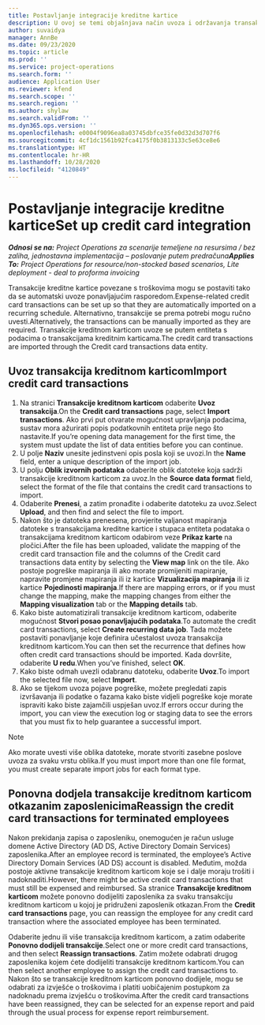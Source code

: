 ```yaml
---
title: Postavljanje integracije kreditne kartice
description: U ovoj se temi objašnjava način uvoza i održavanja transakcija kreditne kartice povezane s troškovima.
author: suvaidya
manager: AnnBe
ms.date: 09/23/2020
ms.topic: article
ms.prod: ''
ms.service: project-operations
ms.search.form: ''
audience: Application User
ms.reviewer: kfend
ms.search.scope: ''
ms.search.region: ''
ms.author: shylaw
ms.search.validFrom: ''
ms.dyn365.ops.version: ''
ms.openlocfilehash: e0004f9096ea8a03745dbfce35fe0d32d3d707f6
ms.sourcegitcommit: 4cf1dc1561b92fca4175f0b3813133c5e63ce8e6
ms.translationtype: HT
ms.contentlocale: hr-HR
ms.lasthandoff: 10/28/2020
ms.locfileid: "4120849"
---
```

# <a name="set-up-credit-card-integration"></a><span data-ttu-id="10dad-103">Postavljanje integracije kreditne kartice</span><span class="sxs-lookup"><span data-stu-id="10dad-103">Set up credit card integration</span></span>

<span data-ttu-id="10dad-104">_**Odnosi se na:** Project Operations za scenarije temeljene na resursima / bez zaliha, jednostavna implementacija – poslovanje putem predračuna_</span><span class="sxs-lookup"><span data-stu-id="10dad-104">_**Applies To:** Project Operations for resource/non-stocked based scenarios, Lite deployment - deal to proforma invoicing_</span></span>

<span data-ttu-id="10dad-105">Transakcije kreditne kartice povezane s troškovima mogu se postaviti tako da se automatski uvoze ponavljajućim rasporedom.</span><span class="sxs-lookup"><span data-stu-id="10dad-105">Expense-related credit card transactions can be set up so that they are automatically imported on a recurring schedule.</span></span> <span data-ttu-id="10dad-106">Alternativno, transakcije se prema potrebi mogu ručno uvesti.</span><span class="sxs-lookup"><span data-stu-id="10dad-106">Alternatively, the transactions can be manually imported as they are required.</span></span> <span data-ttu-id="10dad-107">Transakcije kreditnom karticom uvoze se putem entiteta s podacima o transakcijama kreditnim karticama.</span><span class="sxs-lookup"><span data-stu-id="10dad-107">The credit card transactions are imported through the Credit card transactions data entity.</span></span>

## <a name="import-credit-card-transactions"></a><span data-ttu-id="10dad-108">Uvoz transakcija kreditnom karticom</span><span class="sxs-lookup"><span data-stu-id="10dad-108">Import credit card transactions</span></span>

1. <span data-ttu-id="10dad-109">Na stranici **Transakcije kreditnom karticom** odaberite **Uvoz transakcija**.</span><span class="sxs-lookup"><span data-stu-id="10dad-109">On the **Credit card transactions** page, select **Import transactions**.</span></span> <span data-ttu-id="10dad-110">Ako prvi put otvarate mogućnost upravljanja podacima, sustav mora ažurirati popis podatkovnih entiteta prije nego što nastavite.</span><span class="sxs-lookup"><span data-stu-id="10dad-110">If you’re opening data management for the first time, the system must update the list of data entities before you can continue.</span></span>
2. <span data-ttu-id="10dad-111">U polje **Naziv** unesite jedinstveni opis posla koji se uvozi.</span><span class="sxs-lookup"><span data-stu-id="10dad-111">In the **Name** field, enter a unique description of the import job.</span></span>
3. <span data-ttu-id="10dad-112">U polju **Oblik izvornih podataka** odaberite oblik datoteke koja sadrži transakcije kreditnom karticom za uvoz.</span><span class="sxs-lookup"><span data-stu-id="10dad-112">In the **Source data format** field, select the format of the file that contains the credit card transactions to import.</span></span>
4. <span data-ttu-id="10dad-113">Odaberite **Prenesi**, a zatim pronađite i odaberite datoteku za uvoz.</span><span class="sxs-lookup"><span data-stu-id="10dad-113">Select **Upload**, and then find and select the file to import.</span></span>
5. <span data-ttu-id="10dad-114">Nakon što je datoteka prenesena, provjerite valjanost mapiranja datoteke s transakcijama kreditne kartice i stupaca entiteta podataka o transakcijama kreditnom karticom odabirom veze **Prikaz karte** na pločici.</span><span class="sxs-lookup"><span data-stu-id="10dad-114">After the file has been uploaded, validate the mapping of the credit card transaction file and the columns of the Credit card transactions data entity by selecting the **View map** link on the tile.</span></span> <span data-ttu-id="10dad-115">Ako postoje pogreške mapiranja ili ako morate promijeniti mapiranje, napravite promjene mapiranja ili iz kartice **Vizualizacija mapiranja** ili iz kartice **Pojedinosti mapiranja**.</span><span class="sxs-lookup"><span data-stu-id="10dad-115">If there are mapping errors, or if you must change the mapping, make the mapping changes from either the **Mapping visualization** tab or the **Mapping details** tab.</span></span>
6. <span data-ttu-id="10dad-116">Kako biste automatizirali transakcije kreditnom karticom, odaberite mogućnost **Stvori posao ponavljajućih podataka**.</span><span class="sxs-lookup"><span data-stu-id="10dad-116">To automate the credit card transactions, select **Create recurring data job**.</span></span> <span data-ttu-id="10dad-117">Tada možete postaviti ponavljanje koje definira učestalost uvoza transakcija kreditnom karticom.</span><span class="sxs-lookup"><span data-stu-id="10dad-117">You can then set the recurrence that defines how often credit card transactions should be imported.</span></span> <span data-ttu-id="10dad-118">Kada dovršite, odaberite **U redu**.</span><span class="sxs-lookup"><span data-stu-id="10dad-118">When you’ve finished, select **OK**.</span></span>
7. <span data-ttu-id="10dad-119">Kako biste odmah uvezli odabranu datoteku, odaberite **Uvoz**.</span><span class="sxs-lookup"><span data-stu-id="10dad-119">To import the selected file now, select **Import**.</span></span>
8. <span data-ttu-id="10dad-120">Ako se tijekom uvoza pojave pogreške, možete pregledati zapis izvršavanja ili podatke o fazama kako biste vidjeli pogreške koje morate ispraviti kako biste zajamčili uspješan uvoz.</span><span class="sxs-lookup"><span data-stu-id="10dad-120">If errors occur during the import, you can view the execution log or staging data to see the errors that you must fix to help guarantee a successful import.</span></span>

> [!NOTE]
> <span data-ttu-id="10dad-121">Ako morate uvesti više oblika datoteke, morate stvoriti zasebne poslove uvoza za svaku vrstu oblika.</span><span class="sxs-lookup"><span data-stu-id="10dad-121">If you must import more than one file format, you must create separate import jobs for each format type.</span></span>

## <a name="reassign-the-credit-card-transactions-for-terminated-employees"></a><span data-ttu-id="10dad-122">Ponovna dodjela transakcije kreditnom karticom otkazanim zaposlenicima</span><span class="sxs-lookup"><span data-stu-id="10dad-122">Reassign the credit card transactions for terminated employees</span></span>

<span data-ttu-id="10dad-123">Nakon prekidanja zapisa o zaposleniku, onemogućen je račun usluge domene Active Directory (AD DS, Active Directory Domain Services) zaposlenika.</span><span class="sxs-lookup"><span data-stu-id="10dad-123">After an employee record is terminated, the employee’s Active Directory Domain Services (AD DS) account is disabled.</span></span> <span data-ttu-id="10dad-124">Međutim, možda postoje aktivne transakcije kreditnom karticom koje se i dalje moraju trošiti i nadoknaditi.</span><span class="sxs-lookup"><span data-stu-id="10dad-124">However, there might be active credit card transactions that must still be expensed and reimbursed.</span></span> <span data-ttu-id="10dad-125">Sa stranice **Transakcije kreditnom karticom** možete ponovno dodijeliti zaposlenika za svaku transakciju kreditnom karticom u kojoj je pridruženi zaposlenik otkazan.</span><span class="sxs-lookup"><span data-stu-id="10dad-125">From the **Credit card transactions** page, you can reassign the employee for any credit card transaction where the associated employee has been terminated.</span></span>

<span data-ttu-id="10dad-126">Odaberite jednu ili više transakcija kreditnom karticom, a zatim odaberite **Ponovno dodijeli transakcije**.</span><span class="sxs-lookup"><span data-stu-id="10dad-126">Select one or more credit card transactions, and then select **Reassign transactions**.</span></span> <span data-ttu-id="10dad-127">Zatim možete odabrati drugog zaposlenika kojem ćete dodijeliti transakcije kreditnom karticom.</span><span class="sxs-lookup"><span data-stu-id="10dad-127">You can then select another employee to assign the credit card transactions to.</span></span> <span data-ttu-id="10dad-128">Nakon što se transakcije kreditnom karticom ponovno dodijele, mogu se odabrati za izvješće o troškovima i platiti uobičajenim postupkom za nadoknadu prema izvješću o troškovima.</span><span class="sxs-lookup"><span data-stu-id="10dad-128">After the credit card transactions have been reassigned, they can be selected for an expense report and paid through the usual process for expense report reimbursement.</span></span>
